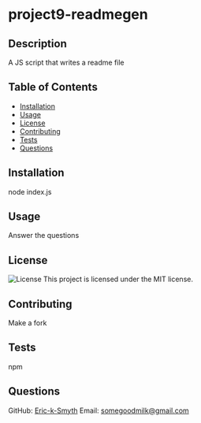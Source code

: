
  # project9-readmegen
  
  ## Description
  A JS script that writes a readme file
  
  ## Table of Contents
  - [Installation](#installation)
  - [Usage](#usage)
  - [License](#license)
  - [Contributing](#contributing)
  - [Tests](#tests)
  - [Questions](#questions)
  
  ## Installation
  node index.js
  
  ## Usage
  Answer the questions
  
  ## License
  ![License](https://img.shields.io/badge/License-MIT-blue.svg)
  This project is licensed under the MIT license.
  
  ## Contributing
  Make a fork
  
  ## Tests
  npm
  
  ## Questions
  GitHub: [Eric-k-Smyth](https://github.com/Eric-k-Smyth)
  Email: somegoodmilk@gmail.com
  